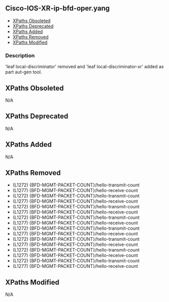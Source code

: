 ## Cisco-IOS-XR-ip-bfd-oper.yang

- [XPaths Obsoleted](#xpaths-obsoleted)
- [XPaths Deprecated](#xpaths-deprecated)
- [XPaths Added](#xpaths-added)
- [XPaths Removed](#xpaths-removed)
- [XPaths Modified](#xpaths-modified)

### Description

'leaf local-discriminator' removed and 'leaf local-discriminator-xr' added as part aut-gen tool.

## XPaths Obsoleted

N/A

## XPaths Deprecated

N/A

## XPaths Added

N/A

## XPaths Removed

- (L1272)	{BFD-MGMT-PACKET-COUNT}/hello-transmit-count
- (L1277)	{BFD-MGMT-PACKET-COUNT}/hello-receive-count
- (L1272)	{BFD-MGMT-PACKET-COUNT}/hello-transmit-count
- (L1277)	{BFD-MGMT-PACKET-COUNT}/hello-receive-count
- (L1272)	{BFD-MGMT-PACKET-COUNT}/hello-transmit-count
- (L1277)	{BFD-MGMT-PACKET-COUNT}/hello-receive-count
- (L1272)	{BFD-MGMT-PACKET-COUNT}/hello-transmit-count
- (L1277)	{BFD-MGMT-PACKET-COUNT}/hello-receive-count
- (L1272)	{BFD-MGMT-PACKET-COUNT}/hello-transmit-count
- (L1277)	{BFD-MGMT-PACKET-COUNT}/hello-receive-count
- (L1272)	{BFD-MGMT-PACKET-COUNT}/hello-transmit-count
- (L1277)	{BFD-MGMT-PACKET-COUNT}/hello-receive-count
- (L1272)	{BFD-MGMT-PACKET-COUNT}/hello-transmit-count
- (L1277)	{BFD-MGMT-PACKET-COUNT}/hello-receive-count
- (L1272)	{BFD-MGMT-PACKET-COUNT}/hello-transmit-count
- (L1277)	{BFD-MGMT-PACKET-COUNT}/hello-receive-count

## XPaths Modified

N/A

